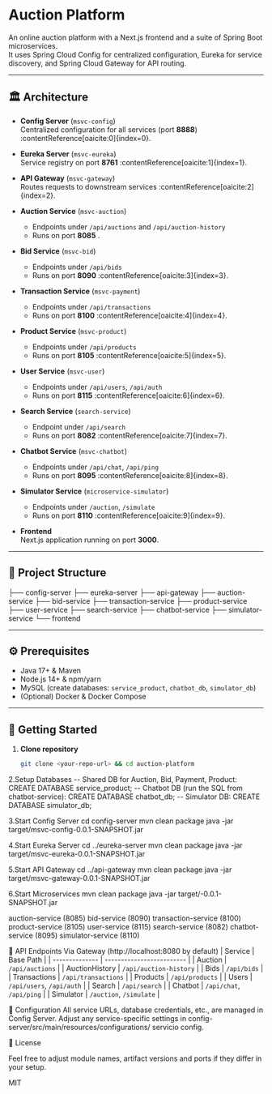 # Auction Platform

An online auction platform with a Next.js frontend and a suite of Spring Boot microservices.  
It uses Spring Cloud Config for centralized configuration, Eureka for service discovery, and Spring Cloud Gateway for API routing.

---

## 🏛 Architecture

- **Config Server** (`msvc-config`)  
  Centralized configuration for all services (port **8888**) :contentReference[oaicite:0]{index=0}.

- **Eureka Server** (`msvc-eureka`)  
  Service registry on port **8761** :contentReference[oaicite:1]{index=1}.

- **API Gateway** (`msvc-gateway`)  
  Routes requests to downstream services :contentReference[oaicite:2]{index=2}.

- **Auction Service** (`msvc-auction`)  
  - Endpoints under `/api/auctions` and `/api/auction-history`  
  - Runs on port **8085** .

- **Bid Service** (`msvc-bid`)  
  - Endpoints under `/api/bids`  
  - Runs on port **8090** :contentReference[oaicite:3]{index=3}.

- **Transaction Service** (`msvc-payment`)  
  - Endpoints under `/api/transactions`  
  - Runs on port **8100** :contentReference[oaicite:4]{index=4}.

- **Product Service** (`msvc-product`)  
  - Endpoints under `/api/products`  
  - Runs on port **8105** :contentReference[oaicite:5]{index=5}.

- **User Service** (`msvc-user`)  
  - Endpoints under `/api/users`, `/api/auth`  
  - Runs on port **8115** :contentReference[oaicite:6]{index=6}.

- **Search Service** (`search-service`)  
  - Endpoint under `/api/search`  
  - Runs on port **8082** :contentReference[oaicite:7]{index=7}.

- **Chatbot Service** (`msvc-chatbot`)  
  - Endpoints under `/api/chat`, `/api/ping`  
  - Runs on port **8095** :contentReference[oaicite:8]{index=8}.

- **Simulator Service** (`microservice-simulator`)  
  - Endpoints under `/auction`, `/simulate`  
  - Runs on port **8110** :contentReference[oaicite:9]{index=9}.

- **Frontend**  
  Next.js application running on port **3000**.

---

## 📁 Project Structure

├── config-server
├── eureka-server
├── api-gateway
├── auction-service
├── bid-service
├── transaction-service
├── product-service
├── user-service
├── search-service
├── chatbot-service
├── simulator-service
└── frontend

---

## ⚙️ Prerequisites

- Java 17+ & Maven  
- Node.js 14+ & npm/yarn  
- MySQL (create databases: `service_product`, `chatbot_db`, `simulator_db`)  
- (Optional) Docker & Docker Compose  

---

## 🚀 Getting Started

1. **Clone repository**  
   ```bash
   git clone <your-repo-url> && cd auction-platform

2.Setup Databases
-- Shared DB for Auction, Bid, Payment, Product:
CREATE DATABASE service_product;
-- Chatbot DB (run the SQL from chatbot-service):
CREATE DATABASE chatbot_db;
-- Simulator DB:
CREATE DATABASE simulator_db;

3.Start Config Server
cd config-server
mvn clean package
java -jar target/msvc-config-0.0.1-SNAPSHOT.jar

4.Start Eureka Server
cd ../eureka-server
mvn clean package
java -jar target/msvc-eureka-0.0.1-SNAPSHOT.jar

5.Start API Gateway
cd ../api-gateway
mvn clean package
java -jar target/msvc-gateway-0.0.1-SNAPSHOT.jar

6.Start Microservices
mvn clean package
java -jar target/<artifact>-0.0.1-SNAPSHOT.jar

auction-service (8085)
bid-service (8090)
transaction-service (8100)
product-service (8105)
user-service (8115)
search-service (8082)
chatbot-service (8095)
simulator-service (8110)

🔗 API Endpoints
Via Gateway (http://localhost:8080 by default)
| Service        | Base Path                 |
| -------------- | ------------------------- |
| Auction        | `/api/auctions`           |
| AuctionHistory | `/api/auction-history`    |
| Bids           | `/api/bids`               |
| Transactions   | `/api/transactions`       |
| Products       | `/api/products`           |
| Users          | `/api/users`, `/api/auth` |
| Search         | `/api/search`             |
| Chatbot        | `/api/chat`, `/api/ping`  |
| Simulator      | `/auction`, `/simulate`   |

🔧 Configuration
All service URLs, database credentials, etc., are managed in Config Server.
Adjust any service-specific settings in config-server/src/main/resources/configurations/ servicio config.

📄 License

Feel free to adjust module names, artifact versions and ports if they differ in your setup.

MIT
